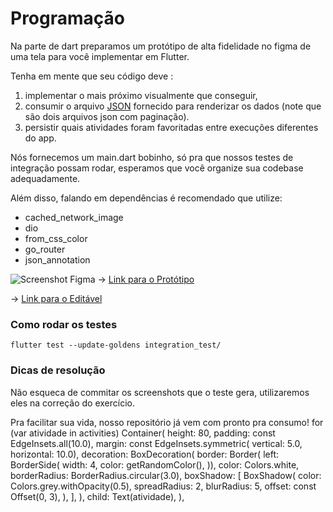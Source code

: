 # Programação
Na parte de dart preparamos um protótipo de alta fidelidade no figma de uma tela para você implementar em Flutter.

Tenha em mente que seu código deve :
1. implementar o mais próximo visualmente que conseguir,
2. consumir o arquivo [JSON](https://raw.githubusercontent.com/chuva-inc/exercicios-2023/master/dart/assets/activities.json) fornecido para renderizar os dados (note que são dois arquivos json com paginação).
3. persistir quais atividades foram favoritadas entre execuções diferentes do app.

Nós fornecemos um main.dart bobinho, só pra que nossos testes de integração possam rodar, esperamos que você organize sua codebase adequadamente.

Além disso, falando em dependências é recomendado que utilize:
- cached_network_image
- dio
- from_css_color
- go_router
- json_annotation


![Screenshot Figma]()
-> [Link para o Protótipo](https://www.figma.com/proto/imY9QQgNfBzPga9gkGLSRd/Chuva---Exerc%C3%ADcio-dart?page-id=0%3A1&type=design&node-id=5-21&viewport=909%2C1756%2C0.19&t=EjI9RpPgW5loDrNH-1&scaling=scale-down&starting-point-node-id=5%3A21&mode=design)

-> [Link para o Editável](https://www.figma.com/file/imY9QQgNfBzPga9gkGLSRd/Chuva---Exerc%C3%ADcio-dart?type=design&node-id=0%3A1&mode=design&t=ckIi2VmeiZfBmT6v-1)


### Como rodar os testes
```
flutter test --update-goldens integration_test/
```

### Dicas de resolução

Não esqueca de commitar os screenshots que o teste gera, utilizaremos eles na correção do exercício.

Pra facilitar sua vida, nosso repositório já vem com pronto pra consumo!
for (var atividade in activities)
                  Container(
                    height: 80,
                    padding: const EdgeInsets.all(10.0),
                    margin: const EdgeInsets.symmetric(
                        vertical: 5.0, horizontal: 10.0),
                    decoration: BoxDecoration(
                      border: Border(
                          left: BorderSide(
                        width: 4,
                        color: getRandomColor(),
                      )),
                      color: Colors.white,
                      borderRadius: BorderRadius.circular(3.0),
                      boxShadow: [
                        BoxShadow(
                          color: Colors.grey.withOpacity(0.5),
                          spreadRadius: 2,
                          blurRadius: 5,
                          offset: const Offset(0, 3),
                        ),
                      ],
                    ),
                    child: Text(atividade),
                  ),